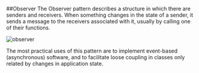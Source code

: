 ##Observer
The Observer pattern describes a structure in which there are senders and receivers. When something changes in the state of a sender, it sends a message to the receivers associated with it, usually by calling one of their
functions.

![observer](https://cloud.githubusercontent.com/assets/13823751/17860221/4c7fcf76-6852-11e6-8d05-cd7736c6ddad.jpg)

The most practical uses of this pattern are to implement event-based (asynchronous) software, and to facilitate loose coupling in classes only related by changes in application state.

